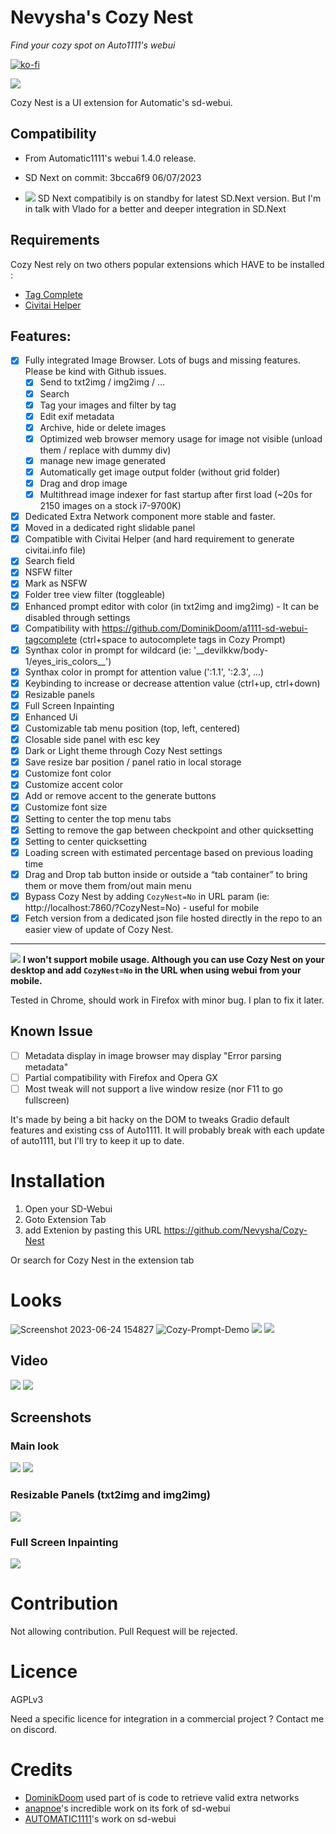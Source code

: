 # Nevysha's Cozy Nest

_Find your cozy spot on Auto1111's webui_

[![ko-fi](https://ko-fi.com/img/githubbutton_sm.svg)](https://ko-fi.com/G2G2L55CD)

![](https://nevysha.art/wp-content/uploads/2023/01/nevy-icon-1-256-round.png)

Cozy Nest is a UI extension for Automatic's sd-webui.

## Compatibility

- From Automatic1111's webui 1.4.0 release.
- SD Next on commit: 3bcca6f9 06/07/2023

- ![](https://placehold.co/15x15/f03c15/f03c15.png) SD Next compatibily is on standby for latest SD.Next version. But I'm in talk with Vlado for a better and deeper integration in SD.Next

## Requirements
Cozy Nest rely on two others popular extensions which HAVE to be installed : 
 - [Tag Complete](https://github.com/DominikDoom/a1111-sd-webui-tagcomplete)
 - [Civitai Helper](https://github.com/butaixianran/Stable-Diffusion-Webui-Civitai-Helper)

## Features:
- [x]  Fully integrated Image Browser. Lots of bugs and missing features. Please be kind with Github issues.
   - [x]  Send to txt2img / img2img / …
   - [x]  Search
   - [x]  Tag your images and filter by tag
   - [x]  Edit exif metadata
   - [x]  Archive, hide or delete images
   - [x]  Optimized web browser memory usage for image not visible (unload them / replace with dummy div)
   - [x]  manage new image generated
   - [x]  Automatically get image output folder (without grid folder)
   - [x]  Drag and drop image
   - [x]  Multithread image indexer for fast startup after first load (~20s for 2150 images on a stock i7-9700K)
- [x]  Dedicated Extra Network component more stable and faster.
  - [x]  Moved in a dedicated right slidable panel 
  - [x]  Compatible with Civitai Helper (and hard requirement to generate civitai.info file)
  - [x]  Search field
  - [x]  NSFW filter
  - [x]  Mark as NSFW
  - [x]  Folder tree view filter (toggleable)
- [x]  Enhanced prompt editor with color (in txt2img and img2img) - It can be disabled through settings
  - [x]  Compatibility with https://github.com/DominikDoom/a1111-sd-webui-tagcomplete (ctrl+space to autocomplete tags in Cozy Prompt)
  - [x]  Synthax color in prompt for wildcard (ie: '\_\_devilkkw/body-1/eyes_iris_colors\_\_')
  - [x]  Synthax color in prompt for attention value (':1.1', ':2.3', ...)
  - [x]  Keybinding to increase or decrease attention value (ctrl+up, ctrl+down)
- [x]  Resizable panels
- [x]  Full Screen Inpainting
- [x]  Enhanced Ui
  - [x]  Customizable tab menu position (top, left, centered)
  - [x]  Closable side panel with esc key
  - [x]  Dark or Light theme through Cozy Nest settings
  - [x]  Save resize bar position / panel ratio in local storage
  - [x]  Customize font color  
  - [x]  Customize accent color
  - [x]  Add or remove accent to the generate buttons
  - [x]  Customize font size
  - [x]  Setting to center the top menu tabs
  - [x]  Setting to remove the gap between checkpoint and other quicksetting
  - [x]  Setting to center quicksetting
  - [x]  Loading screen with estimated percentage based on previous loading time
  - [x]  Drag and Drop tab button inside or outside a “tab container” to bring them or move them from/out main menu
- [x]  Bypass Cozy Nest by adding `CozyNest=No` in URL param (ie: http://localhost:7860/?CozyNest=No) - useful for mobile
- [x]  Fetch version from a dedicated json file hosted directly in the repo to an easier view of update of Cozy Nest.

<hr>

![](https://placehold.co/15x15/f03c15/f03c15.png) **I won't support mobile usage. Although you can use Cozy Nest on your desktop and add `CozyNest=No` in the URL when using webui from your mobile.**

Tested in Chrome, should work in Firefox with minor bug. I plan to fix it later.

## Known Issue

- [ ]  Metadata display in image browser may display "Error parsing metadata"
- [ ]  Partial compatibility with Firefox and Opera GX
- [ ]  Most tweak will not support a live window resize (nor F11 to go fullscreen)

It's made by being a bit hacky on the DOM to tweaks Gradio default features and existing css of Auto1111. It will probably break with each update of auto1111, but I'll try to keep it up to date.


# Installation
1) Open your SD-Webui
2) Goto Extension Tab
3) add Extenion by pasting this URL
   https://github.com/Nevysha/Cozy-Nest

Or search for Cozy Nest in the extension tab 

# Looks

![Screenshot 2023-06-24 154827](https://github.com/Nevysha/Cozy-Nest/assets/122687716/7db13230-6a27-4f16-98fd-3df84e83c8ff)
![Cozy-Prompt-Demo](https://github.com/Nevysha/Cozy-Nest/assets/122687716/af97707e-d686-45bf-a28d-08584a2a067c)
![](https://github.com/Nevysha/Cozy-Nest/blob/main/screenshots/chrome-capture-2023-4-2%20(1).png?raw=true)
![](https://github.com/Nevysha/Cozy-Nest/blob/main/screenshots/Screenshot%202023-05-03%20100850.png?raw=true)

## Video
![](https://github.com/Nevysha/Cozy-Nest/blob/main/screenshots/chrome-capture-2023-4-1.gif?raw=true)
![](https://github.com/Nevysha/Cozy-Nest/blob/main/screenshots/chrome-capture-2023-4-2.gif?raw=true)

## Screenshots

### Main look
![](https://github.com/Nevysha/Cozy-Nest/blob/main/screenshots/chrome-capture-2023-4-1.png?raw=true)
![](https://github.com/Nevysha/Cozy-Nest/blob/main/screenshots/chrome-capture-2023-4-1%20(1).png?raw=true)

### Resizable Panels (txt2img and img2img)
![](https://github.com/Nevysha/Cozy-Nest/blob/main/screenshots/chrome-capture-2023-4-2.png?raw=true)

### Full Screen Inpainting
![](https://github.com/Nevysha/Cozy-Nest/blob/main/screenshots/chrome-capture-2023-4-1%20(3).png?raw=true)


# Contribution

Not allowing contribution. Pull Request will be rejected.

# Licence
AGPLv3

Need a specific licence for integration in a commercial project ? 
Contact me on discord.

# Credits
* [DominikDoom](https://github.com/DominikDoom/a1111-sd-webui-tagcomplete) used part of is code to retrieve valid extra networks
* [anapnoe](https://github.com/anapnoe/stable-diffusion-webui-ux)'s incredible work on its fork of sd-webui
* [AUTOMATIC1111](https://github.com/AUTOMATIC1111/stable-diffusion-webui)'s work on sd-webui
